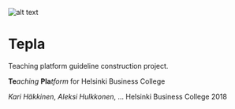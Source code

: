 ![alt text](https://images2.imgbox.com/a9/f2/HATOpBep_o.png "Tepla Logo")
# Tepla
  Teaching platform guideline construction project.
 
  
  
**Te***aching* **Pla***tform* for Helsinki Business College

*Kari Häkkinen*, *Aleksi Hulkkonen*, ...
Helsinki Business College
2018
